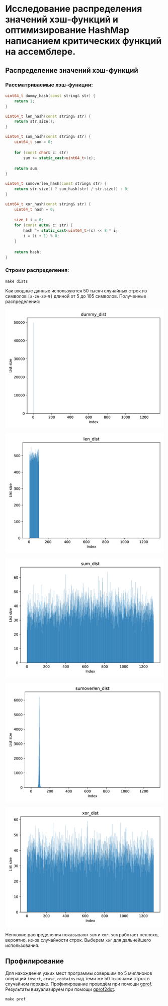 # Исследование распределения значений хэш-функций и оптимизирование HashMap написанием критических функций на ассемблере.

## Распределение значений хэш-функций

### Рассматриваемые хэш-функции:

```cpp
uint64_t dummy_hash(const string& str) {
	return 1;
}
```

```cpp
uint64_t len_hash(const string& str) {
	return str.size();
}
```

```cpp
uint64_t sum_hash(const string& str) {
	uint64_t sum = 0;
	
	for (const char& c: str)
		sum += static_cast<uint64_t>(c);

	return sum;
}
```

```cpp
uint64_t sumoverlen_hash(const string& str) {
	return str.size() ? sum_hash(str) / str.size() : 0;
}
```

```cpp
uint64_t xor_hash(const string& str) {
	uint64_t hash = 0;
	
	size_t i = 0;
	for (const auto& c: str) {
		hash ^= static_cast<uint64_t>(c) << 8 * i;
		i = (i + 1) % 8;
	}
	
	return hash;
}
```

### Строим распределения: 

```shell
make dists
```

Как входные данные используются 50 тысяч случайных строк из символов `[a-zA-Z0-9]` длиной от 5 до 105 символов. Полученные распределения:

![alt text](https://github.com/InversionSpaces/HashMap/blob/master/results/dists/dummy_dist.jpg "dummy")
 
![alt text](https://github.com/InversionSpaces/HashMap/blob/master/results/dists/len_dist.jpg "len")

![alt text](https://github.com/InversionSpaces/HashMap/blob/master/results/dists/sum_dist.jpg "sum")

![alt text](https://github.com/InversionSpaces/HashMap/blob/master/results/dists/sumoverlen_dist.jpg "sumoverlen")

![alt text](https://github.com/InversionSpaces/HashMap/blob/master/results/dists/xor_dist.jpg "xor")

Неплохие распределения показывают `sum` и `xor`. `sum` работает неплохо, вероятно, из-за случайности строк. Выберем `xor` для дальнейшего использования.

## Профилирование

Для нахождения узких мест программы совершим по 5 миллионов операций `insert`, `erase`, `contains` над теми же 50 тысячами строк в случайном порядке. Профилирование проводём при помощи [gprof](https://sourceware.org/binutils/docs/gprof/). Результаты визуализируем при помощи [gprof2dot](https://github.com/jrfonseca/gprof2dot).

```shell
make prof
```
